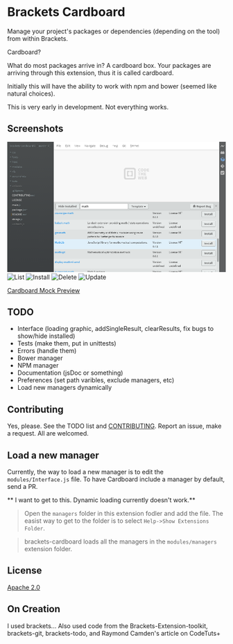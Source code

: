 # Brackets Cardboard

Manage your project's packages or dependencies (depending on the tool) from within Brackets.

Cardboard?

What do most packages arrive in? A cardboard box. Your packages are arriving through this extension, thus it is called cardboard.

Initially this will have the ability to work with npm and bower (seemed like natural choices).

This is very early in development. Not everything works.

## Screenshots
![Search](screenshots/search.png "Search for math on bower")
![List]()
![Install]()
![Delete]()
![Update]()

[Cardboard Mock Preview]()

## TODO
* Interface (loading graphic, addSingleResult, clearResults, fix bugs to show/hide installed)
* Tests (make them, put in unittests)
* Errors (handle them)
* Bower manager
* NPM manager
* Documentation (jsDoc or something)
* Preferences (set path varibles, exclude managers, etc)
* Load new managers dynamically

## Contributing

Yes, please. See the TODO list and [CONTRIBUTING](CONTRIBUTING.MD). Report an issue, make a request. All are welcomed.

## Load a new manager

Currently, the way to load a new manager is to edit the `modules/Interface.js` file.
To have Cardboard include a manager by default, send a PR.

** I want to get to this. Dynamic loading currently doesn't work.**

>Open the `managers` folder in this extension fodler and add the file. The easist way to get to the folder is to select `Help->Show Extensions Folder`.

>brackets-cardboard loads all the managers in the `modules/managers` extension folder.

## License
[Apache 2.0](LICENSE)

## On Creation
I used brackets...
Also used code from the Brackets-Extension-toolkit, brackets-git, brackets-todo, and Raymond Camden's article on CodeTuts+


